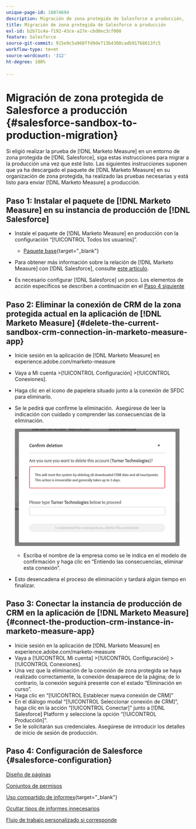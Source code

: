 ```yaml
---
unique-page-id: 18874694
description: Migración de zona protegida de Salesforce a producción,  [!DNL Marketo Measure]
title: Migración de zona protegida de Salesforce a producción
exl-id: b2b71c4a-f192-43ce-a27e-cbd0ec3cf008
feature: Salesforce
source-git-commit: 915e9c5a968ffd9de713b4308cadb91768613fc5
workflow-type: tm+mt
source-wordcount: '312'
ht-degree: 100%

---
```


# Migración de zona protegida de Salesforce a producción {#salesforce-sandbox-to-production-migration}

Si eligió realizar la prueba de [!DNL Marketo Measure] en un entorno de zona protegida de [!DNL Salesforce], siga estas instrucciones para migrar a la producción una vez que esté listo. Las siguientes instrucciones suponen que ya ha descargado el paquete de [!DNL Marketo Measure] en su organización de zona protegida, ha realizado las pruebas necesarias y está listo para enviar [!DNL Marketo Measure] a producción.

## Paso 1: Instalar el paquete de [!DNL Marketo Measure] en su instancia de producción de [!DNL Salesforce]

* Instale el paquete de [!DNL Marketo Measure] en producción con la configuración “[!UICONTROL Todos los usuarios]”.

   * [Paquete base](https://appexchange.salesforce.com/appxListingDetail?listingId=a0N3000000B3KLuEAN){target="_blank"}

* Para obtener más información sobre la relación de [!DNL Marketo Measure] con [!DNL Salesforce], consulte [este artículo](/help/configuration-and-setup/marketo-measure-and-salesforce/how-marketo-measure-and-salesforce-interact.md).
* Es necesario configurar [!DNL Salesforce] un poco. Los elementos de acción específicos se describen a continuación en el [Paso 4 siguiente](#salesforce-configuration)

## Paso 2: Eliminar la conexión de CRM de la zona protegida actual en la aplicación de [!DNL Marketo Measure] {#delete-the-current-sandbox-crm-connection-in-marketo-measure-app}

* Inicie sesión en la aplicación de [!DNL Marketo Measure] en experience.adobe.com/marketo-measure
* Vaya a Mi cuenta >[!UICONTROL Configuración] >[!UICONTROL Conexiones].
* Haga clic en el icono de papelera situado junto a la conexión de SFDC para eliminarlo.
* Se le pedirá que confirme la eliminación.  Asegúrese de leer la indicación con cuidado y comprender las consecuencias de la eliminación.

  ![](assets/salesforce-sandbox-to-production-migration-1.png)

   * Escriba el nombre de la empresa como se le indica en el modelo de confirmación y haga clic en “Entiendo las consecuencias, eliminar esta conexión”.
* Esto desencadena el proceso de eliminación y tardará algún tiempo en finalizar.

## Paso 3: Conectar la instancia de producción de CRM en la aplicación de [!DNL Marketo Measure] {#connect-the-production-crm-instance-in-marketo-measure-app}

* Inicie sesión en la aplicación de [!DNL Marketo Measure] en experience.adobe.com/marketo-measure
* Vaya a [!UICONTROL Mi cuenta] >[!UICONTROL Configuración] > [!UICONTROL Conexiones].
* Una vez que la eliminación de la conexión de zona protegida se haya realizado correctamente, la conexión desaparece de la página; de lo contrario, la conexión seguirá presente con el estado “Eliminación en curso”.
* Haga clic en “[!UICONTROL Establecer nueva conexión de CRM]”
* En el diálogo modal “[!UICONTROL Seleccionar conexión de CRM]”, haga clic en la acción “[!UICONTROL Conectar]” junto a [!DNL Salesforce] Platform y seleccione la opción “[!UICONTROL Producción]”.
* Se le solicitarán sus credenciales. Asegúrese de introducir los detalles de inicio de sesión de producción.

## Paso 4: Configuración de Salesforce {#salesforce-configuration}

[Diseño de páginas](/help/configuration-and-setup/marketo-measure-and-salesforce/page-layout-instructions.md)

[Conjuntos de permisos](/help/configuration-and-setup/marketo-measure-and-salesforce/marketo-measure-permission-sets.md)

[Uso compartido de informes](https://help.salesforce.com/s/articleView?language=en_US&amp;id=analytics_share_folder.htm&amp;type=0){target="_blank"}

[Ocultar tipos de informes innecesarios](/help/configuration-and-setup/marketo-measure-and-salesforce/hiding-unnecessary-report-types.md)

[Flujo de trabajo personalizado si corresponde](/help/advanced-marketo-measure-features/custom-revenue-amount/using-a-custom-revenue-amount-field.md)
